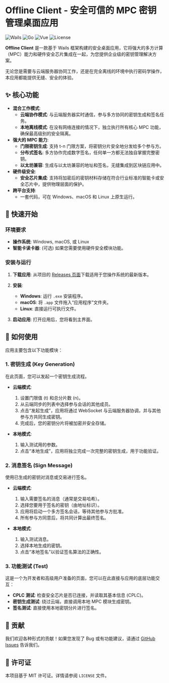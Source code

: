 # Offline Client - 安全可信的 MPC 密钥管理桌面应用

![Wails](https://img.shields.io/badge/Wails-v2.10.2-blue)
![Go](https://img.shields.io/badge/Go-1.24.3-00ADD8)
![Vue](https://img.shields.io/badge/Vue-2.6.11-4FC08D)
![License](https://img.shields.io/badge/License-MIT-green)

**Offline Client** 是一款基于 Wails 框架构建的安全桌面应用，它将强大的多方计算（MPC）能力和硬件安全芯片集成在一起，为您提供企业级的密钥管理解决方案。

无论您是需要与云端服务器协同工作，还是在完全离线的环境中执行密码学操作，本应用都能提供无缝、安全的体验。

## ✨ 核心功能

- **混合工作模式**:
    - **云端协作模式**: 与云端服务器实时通信，参与多方协同的密钥生成和签名任务。
    - **本地离线模式**: 在没有网络连接的情况下，独立执行所有核心 MPC 功能，确保最高级别的安全隔离。
- **强大的 MPC 能力**:
    - **门限密钥生成**: 支持 t-n 门限方案，将密钥分片安全地分发给多个参与方。
    - **分布式签名**: 多方协作完成数字签名，任何单一方都无法独自掌握完整密钥。
    - **以太坊兼容**: 生成与以太坊兼容的地址和签名，无缝集成到区块链应用中。
- **硬件级安全**:
    - **安全芯片集成**: 支持将加密后的密钥材料存储在符合行业标准的智能卡或安全芯片中，提供物理层面的保护。
- **跨平台支持**:
    - 一套代码，可在 Windows、macOS 和 Linux 上原生运行。

## 🚀 快速开始

### 环境要求

- **操作系统**: Windows, macOS, 或 Linux
- **智能卡读卡器**: (可选) 如果您需要使用硬件安全模块功能。

### 安装与运行

1.  **下载应用**:
    从项目的 [Releases 页面](https://github.com/your-repo/offline-client-wails/releases)下载适用于您操作系统的最新版本。

2.  **安装**:
    - **Windows**: 运行 `.exe` 安装程序。
    - **macOS**: 将 `.app` 文件拖入“应用程序”文件夹。
    - **Linux**: 直接运行可执行文件。

3.  **启动应用**:
    打开应用后，您将看到主界面。

## 🎯 如何使用

应用主要包含以下功能模块：

### 1. 密钥生成 (Key Generation)

在此页面，您可以发起一个密钥生成流程。

- **云端模式**:
    1.  设置门限值 (t) 和总分片数 (n)。
    2.  从云端同步的列表中选择参与会话的其他成员。
    3.  点击“发起生成”，应用将通过 WebSocket 与云端服务器协调，并与其他参与方共同生成密钥。
    4.  完成后，您的密钥分片将被加密并安全存储。

- **本地模式**:
    1.  输入测试用的参数。
    2.  点击“本地生成”，应用将独立完成一次完整的密钥生成，用于功能验证。

### 2. 消息签名 (Sign Message)

使用已生成的密钥对消息或交易进行签名。

- **云端模式**:
    1.  输入需要签名的消息（通常是交易哈希）。
    2.  选择您要用于签名的密钥（由地址标识）。
    3.  应用将启动一个多方签名会话，等待其他参与方批准。
    4.  所有参与方同意后，将共同计算出最终签名。

- **本地模式**:
    1.  输入测试消息。
    2.  选择本地生成的密钥。
    3.  点击“本地签名”以验证签名算法的正确性。

### 3. 功能测试 (Test)

这是一个为开发者和高级用户准备的页面，您可以在此直接与应用的底层功能交互：

- **CPLC 测试**: 检查安全芯片是否已连接，并读取其基本信息 (CPLC)。
- **密钥生成测试**: 绕过云端，直接调用本地 MPC 模块生成密钥。
- **签名测试**: 直接使用本地密钥分片进行签名。

## 🤝 贡献

我们欢迎各种形式的贡献！如果您发现了 Bug 或有功能建议，请通过 [GitHub Issues](https://github.com/your-repo/offline-client-wails/issues) 告诉我们。

## 📄 许可证

本项目基于 MIT 许可证。详情请参阅 `LICENSE` 文件。
